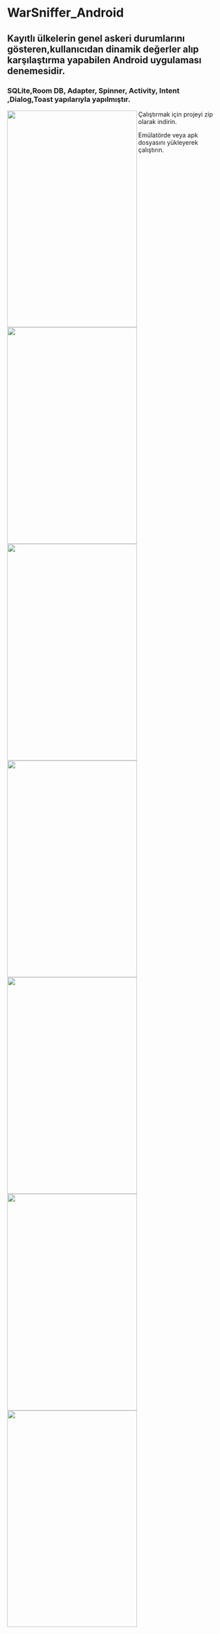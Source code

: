 # WarSniffer_Android
## Kayıtlı ülkelerin genel askeri durumlarını gösteren,kullanıcıdan dinamik değerler alıp karşılaştırma yapabilen Android uygulaması denemesidir.
### SQLite,Room DB, Adapter, Spinner, Activity, Intent ,Dialog,Toast  yapılarıyla yapılmıştır.
<img align="left" height="500" width="300" src="https://user-images.githubusercontent.com/121498198/215816160-c50084fc-eabd-4905-a70b-2aa4b1fd41e1.jpeg"/>
<img align="left" height="500" width="300" src="https://user-images.githubusercontent.com/121498198/215819041-89dffdbd-5ee3-4581-b86f-7379a37521d7.jpeg"/>
<img align="left" height="500" width="300" src="https://user-images.githubusercontent.com/121498198/215816212-efcad0dc-9598-4d90-a8e5-30ce46d58bf7.jpeg"/>
<img align="left" height="500" width="300" src="https://user-images.githubusercontent.com/121498198/215816259-a53f4e0e-26e2-4750-a63c-14e6260b1b5d.jpeg"/>
<img align="left" height="500" width="300" src="https://user-images.githubusercontent.com/121498198/215816279-1eaceca8-2155-4cc3-aaa5-3099c76392c1.jpeg"/>
<img align="left" height="500" width="300" src="https://user-images.githubusercontent.com/121498198/215816269-7a21f28f-49e0-415f-a6c6-7a2d8856207a.jpeg"/>
<img align="left" height="500" width="300" src="https://user-images.githubusercontent.com/121498198/215818469-69db629c-d066-4317-b35f-5144de7d6725.jpeg"/>
Çalıştırmak için projeyi zip olarak indirin.

Emülatörde veya apk dosyasını yükleyerek çalıştırın.








